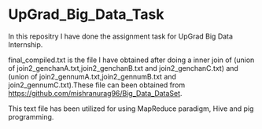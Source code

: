 # UpGrad_Big_Data_Task

In this repositry I have done the assignment task for UpGrad Big Data Internship.


final_compiled.txt is the file I have obtained after doing a inner join of (union of join2_genchanA.txt,join2_genchanB.txt and join2_genchanC.txt) and (union of join2_gennumA.txt,join2_gennumB.txt and join2_gennumC.txt).These file can been obtained from https://github.com/mishranurag96/Big_Data_DataSet.

This text file has been utilized for using MapReduce paradigm, Hive and pig programming.
